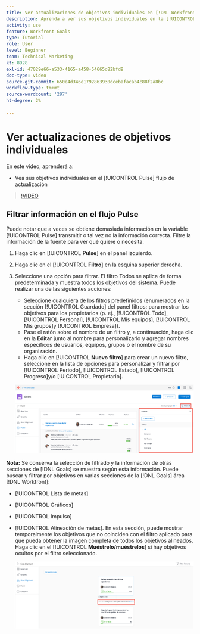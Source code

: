 ```yaml
---
title: Ver actualizaciones de objetivos individuales en [!DNL Workfront Goals]
description: Aprenda a ver sus objetivos individuales en la [!UICONTROL Pulse] flujo de actualización en [!DNL Objetivos].
activity: use
feature: Workfront Goals
type: Tutorial
role: User
level: Beginner
team: Technical Marketing
kt: 8928
exl-id: 47029e66-a533-4165-a458-54665d82bfd9
doc-type: video
source-git-commit: 650e4d346e1792863930dcebafacab4c88f2a8bc
workflow-type: tm+mt
source-wordcount: '297'
ht-degree: 2%

---
```


# Ver actualizaciones de objetivos individuales

En este vídeo, aprenderá a:

* Vea sus objetivos individuales en el [!UICONTROL Pulse] flujo de actualización

>[!VIDEO](https://video.tv.adobe.com/v/335200/?quality=12&learn=on)

## Filtrar información en el flujo Pulse

Puede notar que a veces se obtiene demasiada información en la variable [!UICONTROL Pulse] transmitir o tal vez no la información correcta. Filtre la información de la fuente para ver qué quiere o necesita.

1. Haga clic en [!UICONTROL **Pulse**] en el panel izquierdo.
1. Haga clic en el [!UICONTROL **Filtro**] en la esquina superior derecha.
1. Seleccione una opción para filtrar. El filtro Todos se aplica de forma predeterminada y muestra todos los objetivos del sistema. Puede realizar una de las siguientes acciones:

   * Seleccione cualquiera de los filtros predefinidos (enumerados en la sección [!UICONTROL Guardado] del panel filtros: para mostrar los objetivos para los propietarios (p. ej., [!UICONTROL Todo], [!UICONTROL Personal], [!UICONTROL Mis equipos], [!UICONTROL Mis grupos]y [!UICONTROL Empresa]).
   * Pase el ratón sobre el nombre de un filtro y, a continuación, haga clic en la **Editar** junto al nombre para personalizarlo y agregar nombres específicos de usuarios, equipos, grupos o el nombre de su organización.
   * Haga clic en [!UICONTROL **Nuevo filtro**] para crear un nuevo filtro, seleccione en la lista de opciones para personalizar y filtrar por [!UICONTROL Periodo], [!UICONTROL Estado], [!UICONTROL Progreso]y/o [!UICONTROL Propietario].

   ![Una imagen del [!UICONTROL Filtros] panel en [!DNL Workfront Goals]](assets/18-workfront-goals-pulse-stream.png)

**Nota:** Se conserva la selección de filtrado y la información de otras secciones de [!DNL Goals] se muestra según esta información. Puede buscar y filtrar por objetivos en varias secciones de la [!DNL Goals] área [!DNL Workfront]:

* [!UICONTROL Lista de metas]
* [!UICONTROL Gráficos]
* [!UICONTROL Impulso]
* [!UICONTROL Alineación de metas]. En esta sección, puede mostrar temporalmente los objetivos que no coinciden con el filtro aplicado para que pueda obtener la imagen completa de todos los objetivos alineados. Haga clic en el [!UICONTROL **Muéstrelo/muéstrelos**] si hay objetivos ocultos por el filtro seleccionado.

   ![](assets/19-workfront-goals-filter-show-it.png)
